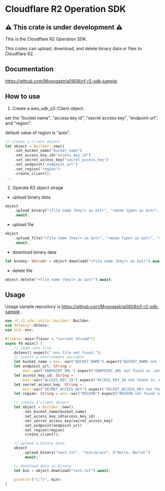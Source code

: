 # Cloudflare R2 Operation SDK

## ⚠ This crate is under development ⚠

This is the Cloudflare R2 Operation SDK.

This crates can upload, download, and delete binary data or files to Cloudflare R2.

## Documentation

https://github.com/Myxogastria0808/cf-r2-sdk-sample

## How to use

1. Create a aws_sdk_s3::Client object.

set the "bucket name", "access key id", "secret access key", "endpoint url", and "region".

default value of region is "auto".

```rust
// create a client object
let object = Builder::new()
    .set_bucket_name("bucket_name")
    .set_access_key_id("access_key_id")
    .set_secret_access_key("secret_access_key")
    .set_endpoint("endpoint_url")
    .set_region("region")
    .create_client();
...
```

2. Operate R2 object strage

- upload binary data

```rust
object
    .upload_binary("<file name (key)> as &str", "<mime type> as &str", "<binary data> as &[u8]")
    .await;
```

- upload file

```rust
object
    .upload_file("<file name (key)> as &str", "<mime type> as &str", "<file path> as &str")
    .await;
```

- download binary data

```rust
let binany: Vec<u8> = object.download("<file name (key)> as &str").await;
```

- delete file

```rust
object.delete("<file name (key)> as &str").await;
```

## Usage

Usage sample repository is https://github.com/Myxogastria0808/cf-r2-sdk-sample .

```rust
use cf_r2_sdk::utils::builder::Builder;
use dotenvy::dotenv;
use std::env;

#[tokio::main(flavor = "current_thread")]
async fn main() {
    // load .env file
    dotenv().expect(".env file not found.");
    // insert a environment variable
    let bucket_name = env::var("BUCKET_NAME").expect("BUCKET_NAME not found in .env file.");
    let endpoint_url: String =
        env::var("ENDPOINT_URL").expect("ENDPOINT_URL not found in .env file.");
    let access_key_id: String =
        env::var("ACCESS_KEY_ID").expect("ACCESS_KEY_ID not found in .env file.");
    let secret_access_key: String =
        env::var("SECRET_ACCESS_KEY").expect("SECRET_ACCESS_KEY not found in .env file.");
    let region: String = env::var("REGION").expect("REGION not found in .env file.");

    // create a client object
    let object = Builder::new()
        .set_bucket_name(bucket_name)
        .set_access_key_id(access_key_id)
        .set_secret_access_key(secret_access_key)
        .set_endpoint(endpoint_url)
        .set_region(region)
        .create_client();

    // upload a binary data
    object
        .upload_binary("text.txt", "text/plain", b"Hello, World!")
        .await;

    // download data as binary
    let bin = object.download("text.txt").await;

    println!("{:?}", bin);
}
```

